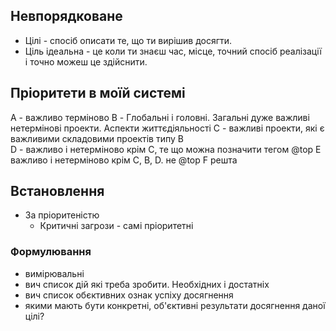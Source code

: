 ## Невпорядковане
* Цілі - спосіб описати те, що ти вирішив досягти.
* Ціль ідеальна - це коли ти знаєш час, місце, точний спосіб реалізації і точно можеш це здійснити.
## Пріоритети в моїй системі
А - важливо терміново
B - Глобальні і головні. Загальні дуже важливі нетермінові проекти. Аспекти життєдіяльності
С - важливі проекти, які є важливими складовими проектів типу В  
D - важливо і нетерміново крім С, те що можна позначити тегом @top
E  важливо і нетерміново крім C, B, D. не @top
F решта

## Встановлення
* За пріоритеністю
	* Критичні загрози - самі пріоритетні
### Формулювання
- вимірювальні
- вич список дій які треба зробити. Необхідних і достатніх 
- вич список обєктивних ознак успіху досягнення 
- якими мають бути конкретні, об'єктивні результати досягнення даної цілі?